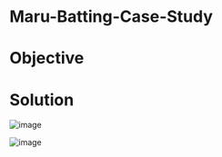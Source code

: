 # Maru-Batting-Case-Study 

# Objective 

# Solution 
![image](https://user-images.githubusercontent.com/86486235/125520145-be7d08aa-9d4c-4b70-b506-4f04e8698bc2.png)

![image](https://user-images.githubusercontent.com/86486235/125520436-4296ef1a-ae6e-4fe9-90a4-e30d1ea7f1a2.png)
